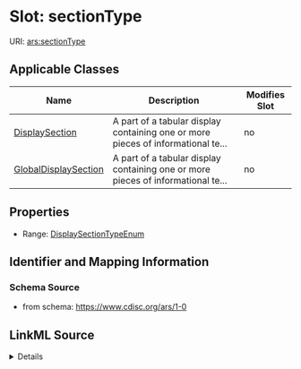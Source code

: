 # Slot: sectionType

URI: [ars:sectionType](https://www.cdisc.org/ars/1-0/sectionType)



<!-- no inheritance hierarchy -->




## Applicable Classes

| Name | Description | Modifies Slot |
| --- | --- | --- |
[DisplaySection](DisplaySection.md) | A part of a tabular display containing one or more pieces of informational te... |  no  |
[GlobalDisplaySection](GlobalDisplaySection.md) | A part of a tabular display containing one or more pieces of informational te... |  no  |







## Properties

* Range: [DisplaySectionTypeEnum](DisplaySectionTypeEnum.md)





## Identifier and Mapping Information







### Schema Source


* from schema: https://www.cdisc.org/ars/1-0




## LinkML Source

<details>
```yaml
name: sectionType
from_schema: https://www.cdisc.org/ars/1-0
rank: 1000
alias: sectionType
domain_of:
- DisplaySection
- GlobalDisplaySection
range: DisplaySectionTypeEnum

```
</details>